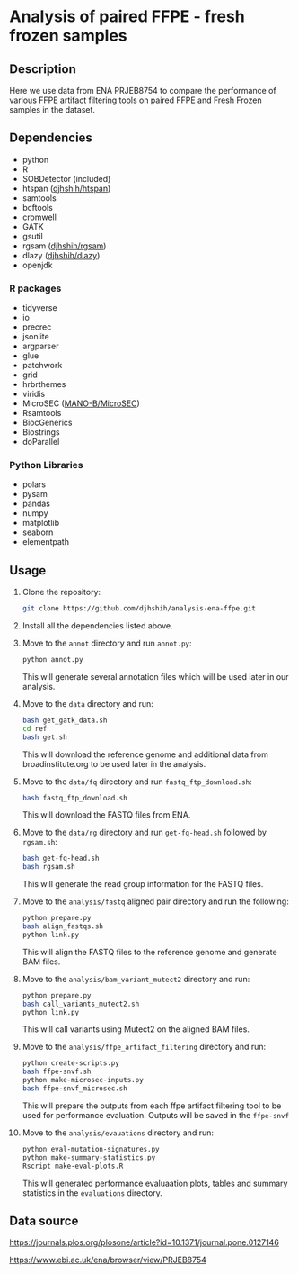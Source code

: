 # Analysis of paired FFPE - fresh frozen samples

## Description
Here we use data from ENA PRJEB8754 to compare the performance of various FFPE artifact filtering tools on paired FFPE and Fresh Frozen samples in the dataset.

## Dependencies
- python
- R
- SOBDetector (included)
- htspan ([djhshih/htspan](https://github.com/djhshih/htspan))
- samtools
- bcftools
- cromwell
- GATK
- gsutil
- rgsam ([djhshih/rgsam](https://github.com/djhshih/rgsam))
- dlazy ([djhshih/dlazy](https://github.com/djhshih/dlazy/tree/main))
- openjdk

### R packages
- tidyverse
- io
- precrec
- jsonlite
- argparser
- glue
- patchwork
- grid
- hrbrthemes
- viridis
- MicroSEC ([MANO-B/MicroSEC](https://github.com/MANO-B/MicroSEC))
- Rsamtools
- BiocGenerics
- Biostrings
- doParallel

### Python Libraries
- polars
- pysam
- pandas
- numpy
- matplotlib
- seaborn
- elementpath

## Usage

1. Clone the repository:
    ```bash
    git clone https://github.com/djhshih/analysis-ena-ffpe.git
    ```

2. Install all the dependencies listed above. 

3. Move to the `annot` directory and run `annot.py`:
    ```bash
    python annot.py
    ```
    This will generate several annotation files which will be used later in our analysis.

4. Move to the `data` directory and run:

    ```bash
    bash get_gatk_data.sh
    cd ref
    bash get.sh
    ```
    This will download the reference genome and additional data from broadinstitute.org to be used later in the analysis.

5. Move to the `data/fq` directory and run `fastq_ftp_download.sh`:
    ```bash
    bash fastq_ftp_download.sh
    ```
    This will download the FASTQ files from ENA.

6. Move to the `data/rg` directory and run `get-fq-head.sh` followed by `rgsam.sh`:
    ```bash
    bash get-fq-head.sh
    bash rgsam.sh
    ```
    This will generate the read group information for the FASTQ files.

7. Move to the `analysis/fastq` aligned pair directory and run the following:
    ```bash
    python prepare.py
    bash align_fastqs.sh
    python link.py
    ```
    This will align the FASTQ files to the reference genome and generate BAM files.

8. Move to the `analysis/bam_variant_mutect2` directory and run:
    ```bash
    python prepare.py
    bash call_variants_mutect2.sh
    python link.py
    ```
    This will call variants using Mutect2 on the aligned BAM files.

9. Move to the `analysis/ffpe_artifact_filtering` directory and run:
    ```bash
    python create-scripts.py
    bash ffpe-snvf.sh
    python make-microsec-inputs.py
    bash ffpe-snvf_microsec.sh
    ```
    This will prepare the outputs from each ffpe artifact filtering tool to be used for performance evaluation.
    Outputs will be saved in the `ffpe-snvf`
10. Move to the `analysis/evauations` directory and run:
    ```bash
    python eval-mutation-signatures.py
    python make-summary-statistics.py
    Rscript make-eval-plots.R
    ```
    This will generated performance evaluaation plots, tables and summary statistics in the `evaluations` directory.

## Data source

https://journals.plos.org/plosone/article?id=10.1371/journal.pone.0127146

https://www.ebi.ac.uk/ena/browser/view/PRJEB8754

